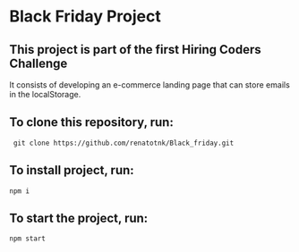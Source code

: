 # Black Friday Project

## This project is part of the first Hiring Coders Challenge

It consists of developing an e-commerce landing page that can store emails in the localStorage.

## To clone this repository, run:
``` git clone https://github.com/renatotnk/Black_friday.git```

## To install project, run:
```npm i```

## To start the project, run:
```npm start```
